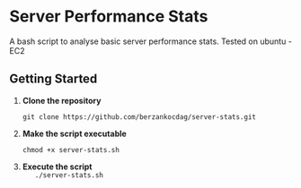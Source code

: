 # Server Performance Stats

A bash script to analyse basic server performance stats. Tested on ubuntu - EC2

## Getting Started

1. **Clone the repository**

    ```
    git clone https://github.com/berzankocdag/server-stats.git
    ```

2. **Make the script executable**
    
    ```
    chmod +x server-stats.sh
    ```

3. **Execute the script**  
    `    ./server-stats.sh
   `
